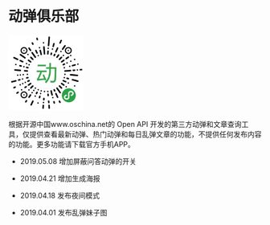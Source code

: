 # 动弹俱乐部


<img src="qr.png" width=150 alt="QR code"/>

根据开源中国www.oschina.net的 Open API 开发的第三方动弹和文章查询工具，仅提供查看最新动弹、热门动弹和每日乱弹文章的功能，不提供任何发布内容的功能。更多功能请下载官方手机APP。

- 2019.05.08 增加屏蔽问答动弹的开关

- 2019.04.21 增加生成海报

- 2019.04.18 发布夜间模式

- 2019.04.01 发布乱弹妹子图

